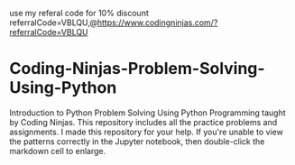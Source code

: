 use my referal code for 10% discount referralCode=VBLQU,@https://www.codingninjas.com/?referralCode=VBLQU
# Coding-Ninjas-Problem-Solving-Using-Python
Introduction to Python
Problem Solving Using Python Programming taught by Coding Ninjas. This repository includes all the practice problems and assignments. I made this repository for your help. If you're unable to view the patterns correctly in the Jupyter notebook, then double-click the markdown cell to enlarge.
